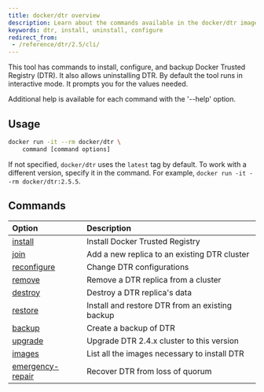 ```yaml
---
title: docker/dtr overview
description: Learn about the commands available in the docker/dtr image.
keywords: dtr, install, uninstall, configure
redirect_from:
 - /reference/dtr/2.5/cli/
---
```


This tool has commands to install, configure, and backup Docker
Trusted Registry (DTR). It also allows uninstalling DTR.
By default the tool runs in interactive mode. It prompts you for
the values needed.

Additional help is available for each command with the '--help' option.


## Usage

```bash
docker run -it --rm docker/dtr \
    command [command options]
```

If not specified, `docker/dtr` uses the `latest` tag by default. To work with a different version, specify it in the command. For example, `docker run -it --rm docker/dtr:2.5.5`.


## Commands

| Option                               | Description                                     |
|:-------------------------------------|:------------------------------------------------|
| [install](install)                   | Install Docker Trusted Registry                 |
| [join](join)                         | Add a new replica to an existing DTR cluster    |
| [reconfigure](reconfigure)           | Change DTR configurations                       |
| [remove](remove)                     | Remove a DTR replica from a cluster             |
| [destroy](destroy)                   | Destroy a DTR replica's data                    |
| [restore](restore)                   | Install and restore DTR from an existing backup |
| [backup](backup)                     | Create a backup of DTR                          |
| [upgrade](upgrade)                   | Upgrade DTR 2.4.x cluster to this version       |
| [images](images)                     | List all the images necessary to install DTR    |
| [emergency-repair](emergency-repair) | Recover DTR from loss of quorum                 |
